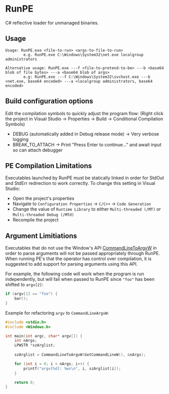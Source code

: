 # RunPE

C# reflective loader for unmanaged binaries.

## Usage

```
Usage: RunPE.exe <file-to-run> <args-to-file-to-run>
        e.g. RunPE.exe C:\Windows\System32\net.exe localgroup administrators

Alternative usage: RunPE.exe ---f <file-to-pretend-to-be> ---b <base64 blob of file bytes> ---a <base64 blob of args>
        e.g: RunPE.exe ---f C:\Windows\System32\svchost.exe ---b <net.exe, base64 encoded> ---a <localgroup administrators, base64 encoded>
```


## Build configuration options

Edit the compilation symbols to quickly adjust the program flow:
(Right click the project in Visual Studio -> Properties -> Build -> Conditional Compilation Symbols)

* DEBUG (automatically added in Debug release mode) -> Very verbose logging
* BREAK_TO_ATTACH -> Print "Press Enter to continue..." and await input so can attach debugger


## PE Compilation Limitations

Executables launched by RunPE must be statically linked in order for StdOut and 
StdErr redirection to work correctly. To change this setting in Visual Studio:

* Open the project's properties
* Navigate to `Configuration Properties` -> `C/C++` -> `Code Generation`
* Change the value of `Runtime Library` to either `Multi-threaded (/MT)`
  or `Multi-threaded Debug (/MTd)`
* Recompile the project

## Argument Limitiations

Executables that do not use the Window's API [CommandLineToArgvW](https://learn.microsoft.com/en-us/windows/win32/api/shellapi/nf-shellapi-commandlinetoargvw) in order to parse arguments will not be passed appropriately through RunPE.
When running PE's that the operator has control over compilation, it is suggested to add support for parsing arguments using this API.

For example, the following code will work when the program is run independently, but will fail when passed to RunPE since `"foo"` has been shifted to `argv[2]`:

```c
if (argv[1] == "foo") {
    bar();
}
```

Example for refactoring `argv` to `CommandLineArgvW`:

```c
#include <stdio.h>
#include <Windows.h>

int main(int argc, char* argv[]) {
	int nArgs;
	LPWSTR *szArglist;
	
	szArglist = CommandLineToArgvW(GetCommandLineW(), &nArgs);

	for (int i = 0; i < nArgs; i++) {
		printf("argv[%d]: %ws\n", i, szArglist[i]);
	}

	return 0;
}
```

